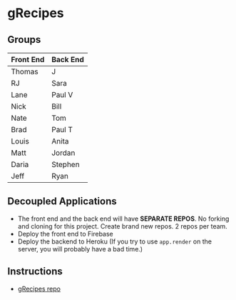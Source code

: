 # gRecipes 

## Groups

| Front End | Back End |
| --------- | -------- |
| Thomas | J |
| RJ | Sara |
| Lane | Paul V |
| Nick | Bill |
| Nate | Tom |
| Brad | Paul T |
| Louis |	Anita |
| Matt | Jordan |
| Daria |	Stephen |
| Jeff | Ryan |

## Decoupled Applications

* The front end and the back end will have **SEPARATE REPOS**. No forking and cloning for this project. Create brand new repos. 2 repos per team.
* Deploy the front end to Firebase
* Deploy the backend to Heroku (If you try to use `app.render` on the server, you will probably have a bad time.)

## Instructions

* [gRecipes repo](https://github.com/gSchool/gRecipes)